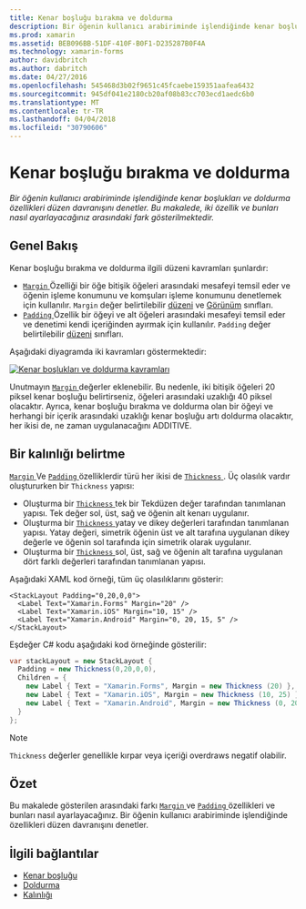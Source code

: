 ```yaml
---
title: Kenar boşluğu bırakma ve doldurma
description: Bir öğenin kullanıcı arabiriminde işlendiğinde kenar boşlukları ve doldurma özellikleri düzen davranışını denetler. Bu makalede, iki özellik ve bunları nasıl ayarlayacağınız arasındaki fark gösterilmektedir.
ms.prod: xamarin
ms.assetid: BEB096BB-51DF-410F-B0F1-D235287B0F4A
ms.technology: xamarin-forms
author: davidbritch
ms.author: dabritch
ms.date: 04/27/2016
ms.openlocfilehash: 545468d3b02f9651c45fcaebe159351aafea6432
ms.sourcegitcommit: 945df041e2180cb20af08b83cc703ecd1aedc6b0
ms.translationtype: MT
ms.contentlocale: tr-TR
ms.lasthandoff: 04/04/2018
ms.locfileid: "30790606"
---
```

# <a name="margin-and-padding"></a>Kenar boşluğu bırakma ve doldurma

_Bir öğenin kullanıcı arabiriminde işlendiğinde kenar boşlukları ve doldurma özellikleri düzen davranışını denetler. Bu makalede, iki özellik ve bunları nasıl ayarlayacağınız arasındaki fark gösterilmektedir._

## <a name="overview"></a>Genel Bakış

Kenar boşluğu bırakma ve doldurma ilgili düzeni kavramları şunlardır:

- [ `Margin` ](https://developer.xamarin.com/api/property/Xamarin.Forms.View.Margin/) Özelliği bir öğe bitişik öğeleri arasındaki mesafeyi temsil eder ve öğenin işleme konumunu ve komşuları işleme konumunu denetlemek için kullanılır. `Margin` değer belirtilebilir [düzeni](~/xamarin-forms/user-interface/controls/layouts.md) ve [Görünüm](~/xamarin-forms/user-interface/controls/views.md) sınıfları.
- [ `Padding` ](https://developer.xamarin.com/api/property/Xamarin.Forms.Layout.Padding/) Özellik bir öğeyi ve alt öğeleri arasındaki mesafeyi temsil eder ve denetimi kendi içeriğinden ayırmak için kullanılır. `Padding` değer belirtilebilir [düzeni](~/xamarin-forms/user-interface/controls/layouts.md) sınıfları.

Aşağıdaki diyagramda iki kavramları göstermektedir:

[![](margin-and-padding-images/margins-and-padding-sml.png "Kenar boşlukları ve doldurma kavramları")](margin-and-padding-images/margins-and-padding.png#lightbox "kenar boşlukları ve doldurma kavramları")

Unutmayın [ `Margin` ](https://developer.xamarin.com/api/property/Xamarin.Forms.View.Margin/) değerler eklenebilir. Bu nedenle, iki bitişik öğeleri 20 piksel kenar boşluğu belirtirseniz, öğeleri arasındaki uzaklığı 40 piksel olacaktır. Ayrıca, kenar boşluğu bırakma ve doldurma olan bir öğeyi ve herhangi bir içerik arasındaki uzaklığı kenar boşluğu artı doldurma olacaktır, her ikisi de, ne zaman uygulanacağını ADDITIVE.

## <a name="specifying-a-thickness"></a>Bir kalınlığı belirtme

[ `Margin` ](https://developer.xamarin.com/api/property/Xamarin.Forms.View.Margin/) Ve [ `Padding` ](https://developer.xamarin.com/api/property/Xamarin.Forms.Layout.Padding/) özelliklerdir türü her ikisi de [ `Thickness` ](https://developer.xamarin.com/api/type/Xamarin.Forms.Thickness/). Üç olasılık vardır oluştururken bir `Thickness` yapısı:

- Oluşturma bir [ `Thickness` ](https://developer.xamarin.com/api/type/Xamarin.Forms.Thickness/) tek bir Tekdüzen değer tarafından tanımlanan yapısı. Tek değer sol, üst, sağ ve öğenin alt kenarı uygulanır.
- Oluşturma bir [ `Thickness` ](https://developer.xamarin.com/api/type/Xamarin.Forms.Thickness/) yatay ve dikey değerleri tarafından tanımlanan yapısı. Yatay değeri, simetrik öğenin üst ve alt tarafına uygulanan dikey değerle ve öğenin sol tarafında için simetrik olarak uygulanır.
- Oluşturma bir [ `Thickness` ](https://developer.xamarin.com/api/type/Xamarin.Forms.Thickness/) sol, üst, sağ ve öğenin alt tarafına uygulanan dört farklı değerleri tarafından tanımlanan yapısı.

Aşağıdaki XAML kod örneği, tüm üç olasılıklarını gösterir:

```xaml
<StackLayout Padding="0,20,0,0">
  <Label Text="Xamarin.Forms" Margin="20" />
  <Label Text="Xamarin.iOS" Margin="10, 15" />
  <Label Text="Xamarin.Android" Margin="0, 20, 15, 5" />
</StackLayout>
```

Eşdeğer C# kodu aşağıdaki kod örneğinde gösterilir:

```csharp
var stackLayout = new StackLayout {
  Padding = new Thickness(0,20,0,0),
  Children = {
    new Label { Text = "Xamarin.Forms", Margin = new Thickness (20) },
    new Label { Text = "Xamarin.iOS", Margin = new Thickness (10, 25) },
    new Label { Text = "Xamarin.Android", Margin = new Thickness (0, 20, 15, 5) }
  }
};
```

> [!NOTE]
> `Thickness` değerler genellikle kırpar veya içeriği overdraws negatif olabilir.

## <a name="summary"></a>Özet

Bu makalede gösterilen arasındaki farkı [ `Margin` ](https://developer.xamarin.com/api/property/Xamarin.Forms.View.Margin/) ve [ `Padding` ](https://developer.xamarin.com/api/property/Xamarin.Forms.Layout.Padding/) özellikleri ve bunları nasıl ayarlayacağınız. Bir öğenin kullanıcı arabiriminde işlendiğinde özellikleri düzen davranışını denetler.


## <a name="related-links"></a>İlgili bağlantılar

- [Kenar boşluğu](https://developer.xamarin.com/api/property/Xamarin.Forms.View.Margin/)
- [Doldurma](https://developer.xamarin.com/api/property/Xamarin.Forms.Layout.Padding/)
- [Kalınlığı](https://developer.xamarin.com/api/type/Xamarin.Forms.Thickness/)
